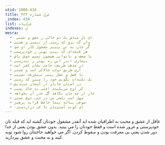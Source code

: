 ```yaml
---
utid: 1000-434
title: غزل شماره ۴۳۴
_index: 434
list: غزلیات
indexes: ی
mesra:
  - ‌ ای دل مباش یک دم خالی ز عشق و مستی
  - وان گه برو که رستی از نیستی و هستی
  - گر جان به تن ببینی مشغول کار او شو
  - هر قبله‌ای که بینی بهتر ز خودپرستی
  - با ضعف و ناتوانی همچون نسیم خوش باش
  - بیماری اندر این ره بهتر ز تندرستی
  - در مذهب طریقت خامی نشان کفر است
  - آری طریق دولت چالاکی است و چستی
  - تا فضل و عقل بینی بی‌معرفت نشینی
  - یک نکته‌ات بگویم خود را مبین که رستی
  - در آستان جانان از آسمان میندیش
  - کز اوج سربلندی افتی به خاک پستی
  - خار ار چه جان بکاهد گل عذر آن بخواهد
  - سهل است تلخی می در جنب ذوق مستی
  - صوفی پیاله پیما حافظ قرابه پرهیز
  - ‌ ای کوته آستینان تا کی درازدستی
---
```

غافل از عشق و محبت به اطرافیان شده اید آنقدر مشغول خودتان گشته اید که قبله تان خودپرستی و غرور شده است و فقط خودتان را می بینید. بدون عشق بودن یعنی از خدا دور شدن یعنی بی معرفت بودن و سقوط کردن. اگر می خواهید حاجتتان روا شود توبه کنید و به محبت و عشق بپردازید.
